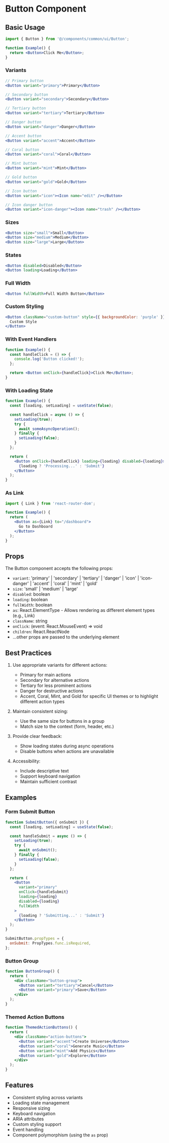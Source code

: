 # Button Component

## Basic Usage

```jsx
import { Button } from '@/components/common/ui/Button';

function Example() {
  return <Button>Click Me</Button>;
}
```

### Variants

```jsx
// Primary button
<Button variant="primary">Primary</Button>

// Secondary button
<Button variant="secondary">Secondary</Button>

// Tertiary button
<Button variant="tertiary">Tertiary</Button>

// Danger button
<Button variant="danger">Danger</Button>

// Accent button
<Button variant="accent">Accent</Button>

// Coral button
<Button variant="coral">Coral</Button>

// Mint button
<Button variant="mint">Mint</Button>

// Gold button
<Button variant="gold">Gold</Button>

// Icon button
<Button variant="icon"><Icon name="edit" /></Button>

// Icon danger button
<Button variant="icon-danger"><Icon name="trash" /></Button>
```

### Sizes

```jsx
<Button size="small">Small</Button>
<Button size="medium">Medium</Button>
<Button size="large">Large</Button>
```

### States

```jsx
<Button disabled>Disabled</Button>
<Button loading>Loading</Button>
```

### Full Width

```jsx
<Button fullWidth>Full Width Button</Button>
```

### Custom Styling

```jsx
<Button className="custom-button" style={{ backgroundColor: 'purple' }}>
  Custom Style
</Button>
```

### With Event Handlers

```jsx
function Example() {
  const handleClick = () => {
    console.log('Button clicked!');
  };

  return <Button onClick={handleClick}>Click Me</Button>;
}
```

### With Loading State

```jsx
function Example() {
  const [loading, setLoading] = useState(false);

  const handleClick = async () => {
    setLoading(true);
    try {
      await someAsyncOperation();
    } finally {
      setLoading(false);
    }
  };

  return (
    <Button onClick={handleClick} loading={loading} disabled={loading}>
      {loading ? 'Processing...' : 'Submit'}
    </Button>
  );
}
```

### As Link

```jsx
import { Link } from 'react-router-dom';

function Example() {
  return (
    <Button as={Link} to="/dashboard">
      Go to Dashboard
    </Button>
  );
}
```

## Props

The Button component accepts the following props:

- `variant`: 'primary' | 'secondary' | 'tertiary' | 'danger' | 'icon' | 'icon-danger' | 'accent' | 'coral' | 'mint' | 'gold'
- `size`: 'small' | 'medium' | 'large'
- `disabled`: boolean
- `loading`: boolean
- `fullWidth`: boolean
- `as`: React.ElementType - Allows rendering as different element types (e.g., Link)
- `className`: string
- `onClick`: (event: React.MouseEvent) => void
- `children`: React.ReactNode
- ...other props are passed to the underlying element

## Best Practices

1. Use appropriate variants for different actions:

   - Primary for main actions
   - Secondary for alternative actions
   - Tertiary for less prominent actions
   - Danger for destructive actions
   - Accent, Coral, Mint, and Gold for specific UI themes or to highlight different action types

2. Maintain consistent sizing:

   - Use the same size for buttons in a group
   - Match size to the context (form, header, etc.)

3. Provide clear feedback:

   - Show loading states during async operations
   - Disable buttons when actions are unavailable

4. Accessibility:
   - Include descriptive text
   - Support keyboard navigation
   - Maintain sufficient contrast

## Examples

### Form Submit Button

```jsx
function SubmitButton({ onSubmit }) {
  const [loading, setLoading] = useState(false);

  const handleSubmit = async () => {
    setLoading(true);
    try {
      await onSubmit();
    } finally {
      setLoading(false);
    }
  };

  return (
    <Button
      variant="primary"
      onClick={handleSubmit}
      loading={loading}
      disabled={loading}
      fullWidth
    >
      {loading ? 'Submitting...' : 'Submit'}
    </Button>
  );
}

SubmitButton.propTypes = {
  onSubmit: PropTypes.func.isRequired,
};
```

### Button Group

```jsx
function ButtonGroup() {
  return (
    <div className="button-group">
      <Button variant="tertiary">Cancel</Button>
      <Button variant="primary">Save</Button>
    </div>
  );
}
```

### Themed Action Buttons

```jsx
function ThemedActionButtons() {
  return (
    <div className="action-buttons">
      <Button variant="accent">Create Universe</Button>
      <Button variant="coral">Generate Music</Button>
      <Button variant="mint">Add Physics</Button>
      <Button variant="gold">Explore</Button>
    </div>
  );
}
```

## Features

- Consistent styling across variants
- Loading state management
- Responsive sizing
- Keyboard navigation
- ARIA attributes
- Custom styling support
- Event handling
- Component polymorphism (using the `as` prop)

